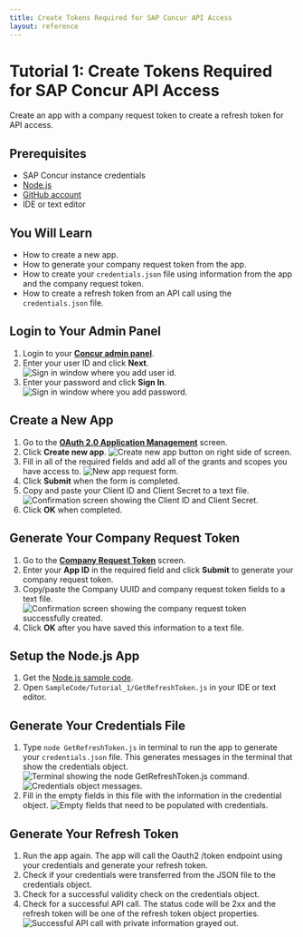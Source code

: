 ```yaml
---
title: Create Tokens Required for SAP Concur API Access
layout: reference
---
```


# Tutorial 1: Create Tokens Required for SAP Concur API Access

Create an app with a company request token to create a refresh token for API access.

## Prerequisites  

* SAP Concur instance credentials
* [Node.js](https://nodejs.org/)
* [GitHub account](https://github.com/)
* IDE or text editor

## You Will Learn

* How to create a new app.
* How to generate your company request token from the app.
* How to create your `credentials.json` file using information from the app and the company request token.
* How to create a refresh token from an API call using the `credentials.json` file.

## Login to Your Admin Panel

1. Login to your [**Concur admin panel**](https://www.concursolutions.com/nui/ocstool).
2. Enter your user ID and click **Next**.
![Sign in window where you add user id.](./img/sign-in-userid.png)
3. Enter your password and click **Sign In**.
![Sign in window where you add password.](./img/sign-in-password.png)  

## Create a New App

1. Go to the [**OAuth 2.0 Application Management**](https://www.concursolutions.com/nui/ocstool) screen.
2. Click **Create new app**.
![Create new app button on right side of screen.](./img/application-list.png)
1. Fill in all of the required fields and add all of the grants and scopes you have access to.
![New app request form.](./img/create-new-app.png)
1. Click **Submit** when the form is completed.
2. Copy and paste your Client ID and Client Secret to a text file.
![Confirmation screen showing the Client ID and Client Secret. ](./img/app-credentials-id-secret.png)
3. Click **OK** when completed.

## Generate Your Company Request Token

1. Go to the [**Company Request Token**](https://www.concursolutions.com/nui/authadmin/companytokens) screen.
2. Enter your **App ID** in the required field and click **Submit** to generate your company request token.
3. Copy/paste the Company UUID and company request token fields to a text file.
![Confirmation screen showing the company request token successfully created.](./img/company-request-token-created.png)
4. Click **OK** after you have saved this information to a text file.

## Setup the Node.js App

1. Get the [Node.js sample code](https://github.com/SAP-samples/concur-api-samplecode).
2. Open `SampleCode/Tutorial_1/GetRefreshToken.js` in your IDE or text editor.

## Generate Your Credentials File

1. Type `node GetRefreshToken.js` in terminal to run the app to generate your `credentials.json` file. This generates messages in the terminal that show the credentials object.
![Terminal showing the node GetRefreshToken.js command.](./img/run-get-refresh-token-app.png)
![Credentials object messages.](./img/run-get-refresh-token-app-generate-file.png)
2. Fill in the empty fields in this file with the information in the credential object.
![Empty fields that need to be populated with credentials.](./img/credentials-json.png)

## Generate Your Refresh Token

1. Run the app again. The app will call the Oauth2 /token endpoint using your credentials and generate your refresh token.
2. Check if your credentials were transferred from the JSON file to the credentials object. 
3. Check for a successful validity check on the credentials object.
4. Check for a successful API call. The status code will be 2xx and the refresh token will be one of the refresh token object properties.
![Successful API call with private information grayed out.](./img/refresh-token-generated-debug.png)

